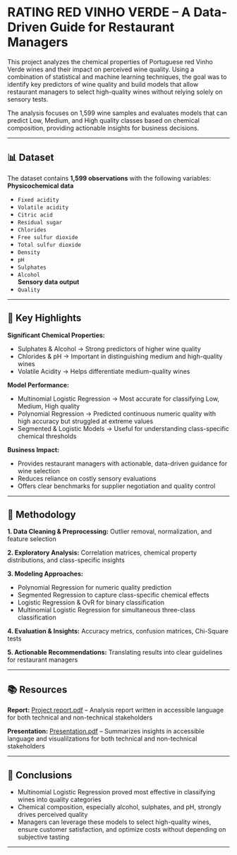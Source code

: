 # RATING RED VINHO VERDE – A Data-Driven Guide for Restaurant Managers
This project analyzes the chemical properties of Portuguese red Vinho Verde wines and their impact on perceived wine quality. Using a combination of statistical and machine learning techniques, the goal was to identify key predictors of wine quality and build models that allow restaurant managers to select high-quality wines without relying solely on sensory tests.

The analysis focuses on 1,599 wine samples and evaluates models that can predict Low, Medium, and High quality classes based on chemical composition, providing actionable insights for business decisions.

---

## 📊 Dataset
The dataset contains **1,599 observations** with the following variables:  
**Physicochemical data**  
- `Fixed acidity`  
- `Volatile acidity`  
- `Citric acid`  
- `Residual sugar`  
- `Chlorides`  
- `Free sulfur dioxide`  
- `Total sulfur dioxide`  
- `Density`  
- `pH`  
- `Sulphates`  
- `Alcohol`  
**Sensory data output**  
- `Quality`  

---

## 🔎 Key Highlights
**Significant Chemical Properties:**
- Sulphates & Alcohol → Strong predictors of higher wine quality
- Chlorides & pH → Important in distinguishing medium and high-quality wines
- Volatile Acidity → Helps differentiate medium-quality wines

**Model Performance:**
- Multinomial Logistic Regression → Most accurate for classifying Low, Medium, High quality
- Polynomial Regression → Predicted continuous numeric quality with high accuracy but struggled at extreme values
- Segmented & Logistic Models → Useful for understanding class-specific chemical thresholds

**Business Impact:**
- Provides restaurant managers with actionable, data-driven guidance for wine selection
- Reduces reliance on costly sensory evaluations
- Offers clear benchmarks for supplier negotiation and quality control

---

## 🧪 Methodology
**1. Data Cleaning & Preprocessing:** Outlier removal, normalization, and feature selection  

**2. Exploratory Analysis:** Correlation matrices, chemical property distributions, and class-specific insights  

**3. Modeling Approaches:**
- Polynomial Regression for numeric quality prediction
- Segmented Regression to capture class-specific chemical effects
- Logistic Regression & OvR for binary classification
- Multinomial Logistic Regression for simultaneous three-class classification

**4. Evaluation & Insights:** Accuracy metrics, confusion matrices, Chi-Square tests  

**5. Actionable Recommendations:** Translating results into clear guidelines for restaurant managers

---

## 📚 Resources
**Report:** [Project report.pdf](projects/data_analysis_exam_project/da_exam_project_report.pdf)
 – Analysis report written in accessible language for both technical and non-technical stakeholders

**Presentation:** [Presentation.pdf](projects/data_analysis_exam_project/da_exam_project_presentation.pdf)
 – Summarizes insights in accessible language and visualilzations for both technical and non-technical stakeholders

---

## 📌 Conclusions
- Multinomial Logistic Regression proved most effective in classifying wines into quality categories  
- Chemical composition, especially alcohol, sulphates, and pH, strongly drives perceived quality  
- Managers can leverage these models to select high-quality wines, ensure customer satisfaction, and optimize costs without depending on subjective tasting

---
